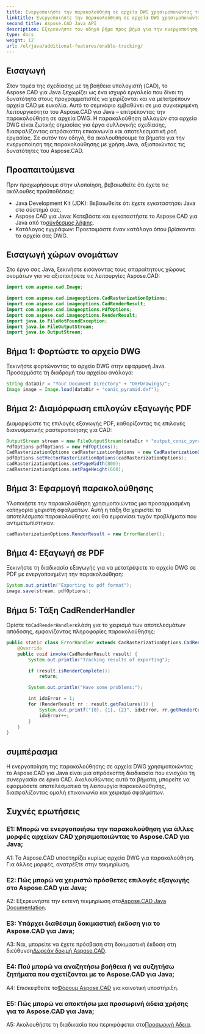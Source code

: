 ```yaml
---
title: Ενεργοποιήστε την παρακολούθηση σε αρχεία DWG χρησιμοποιώντας το Aspose.CAD σε Java
linktitle: Ενεργοποιήστε την παρακολούθηση σε αρχεία DWG χρησιμοποιώντας Java
second_title: Aspose.CAD Java API
description: Εξερευνήστε τον οδηγό βήμα προς βήμα για την ενεργοποίηση της παρακολούθησης αρχείων DWG σε Java χρησιμοποιώντας το Aspose.CAD, διασφαλίζοντας απρόσκοπτη συνεργασία σε έργα CAD.
type: docs
weight: 12
url: /el/java/additional-features/enable-tracking/
---
```

## Εισαγωγή

Στον τομέα της σχεδίασης με τη βοήθεια υπολογιστή (CAD), το Aspose.CAD για Java ξεχωρίζει ως ένα ισχυρό εργαλείο που δίνει τη δυνατότητα στους προγραμματιστές να χειρίζονται και να μετατρέπουν αρχεία CAD με ευκολία. Αυτό το σεμινάριο εμβαθύνει σε μια συγκεκριμένη λειτουργικότητα του Aspose.CAD για Java – επιτρέποντας την παρακολούθηση σε αρχεία DWG. Η παρακολούθηση αλλαγών στα αρχεία DWG είναι ζωτικής σημασίας για έργα συλλογικής σχεδίασης, διασφαλίζοντας απρόσκοπτη επικοινωνία και αποτελεσματική ροή εργασίας. Σε αυτόν τον οδηγό, θα ακολουθήσουμε τα βήματα για την ενεργοποίηση της παρακολούθησης με χρήση Java, αξιοποιώντας τις δυνατότητες του Aspose.CAD.

## Προαπαιτούμενα

Πριν προχωρήσουμε στην υλοποίηση, βεβαιωθείτε ότι έχετε τις ακόλουθες προϋποθέσεις:

- Java Development Kit (JDK): Βεβαιωθείτε ότι έχετε εγκαταστήσει Java στο σύστημά σας.
-  Aspose.CAD για Java: Κατεβάστε και εγκαταστήστε το Aspose.CAD για Java από το[σύνδεσμος λήψης](https://releases.aspose.com/cad/java/).
- Κατάλογος εγγράφων: Προετοιμάστε έναν κατάλογο όπου βρίσκονται τα αρχεία σας DWG.

## Εισαγωγή χώρων ονομάτων

Στο έργο σας Java, ξεκινήστε εισάγοντας τους απαραίτητους χώρους ονομάτων για να αξιοποιήσετε τις λειτουργίες Aspose.CAD:

```java
import com.aspose.cad.Image;

import com.aspose.cad.imageoptions.CadRasterizationOptions;
import com.aspose.cad.imageoptions.CadRenderResult;
import com.aspose.cad.imageoptions.PdfOptions;
import com.aspose.cad.imageoptions.RenderResult;
import java.io.FileNotFoundException;
import java.io.FileOutputStream;
import java.io.OutputStream;
```

## Βήμα 1: Φορτώστε το αρχείο DWG

Ξεκινήστε φορτώνοντας το αρχείο DWG στην εφαρμογή Java. Προσαρμόστε τη διαδρομή του αρχείου ανάλογα:

```java
String dataDir = "Your Document Directory" + "DXFDrawings/";
Image image = Image.load(dataDir + "conic_pyramid.dxf");
```

## Βήμα 2: Διαμόρφωση επιλογών εξαγωγής PDF

Διαμορφώστε τις επιλογές εξαγωγής PDF, καθορίζοντας τις επιλογές διανυσματικής ραστεροποίησης για CAD:

```java
OutputStream stream = new FileOutputStream(dataDir + "output_conic_pyramid.pdf");
PdfOptions pdfOptions = new PdfOptions();
CadRasterizationOptions cadRasterizationOptions = new CadRasterizationOptions();
pdfOptions.setVectorRasterizationOptions(cadRasterizationOptions);
cadRasterizationOptions.setPageWidth(800);
cadRasterizationOptions.setPageHeight(600);
```

## Βήμα 3: Εφαρμογή παρακολούθησης

Υλοποιήστε την παρακολούθηση χρησιμοποιώντας μια προσαρμοσμένη κατηγορία χειριστή σφαλμάτων. Αυτή η τάξη θα χειριστεί τα αποτελέσματα παρακολούθησης και θα εμφανίσει τυχόν προβλήματα που αντιμετωπίστηκαν:

```java
cadRasterizationOptions.RenderResult = new ErrorHandler();
```

## Βήμα 4: Εξαγωγή σε PDF

Ξεκινήστε τη διαδικασία εξαγωγής για να μετατρέψετε το αρχείο DWG σε PDF με ενεργοποιημένη την παρακολούθηση:

```java
System.out.println("Exporting to pdf format");
image.save(stream, pdfOptions);
```

## Βήμα 5: Τάξη CadRenderHandler

 Ορίστε το`CadRenderHandler`κλάση για το χειρισμό των αποτελεσμάτων απόδοσης, εμφανίζοντας πληροφορίες παρακολούθησης:

```java
public static class ErrorHandler extends CadRasterizationOptions.CadRenderHandler {
    @Override
    public void invoke(CadRenderResult result) {
        System.out.println("Tracking results of exporting");

        if (result.isRenderComplete())
            return;

        System.out.println("Have some problems:");

        int idxError = 1;
        for (RenderResult rr : result.getFailures()) {
            System.out.printf("{0}. {1}, {2}", idxError, rr.getRenderCode(), rr.getMessage());
            idxError++;
        }
    }
}
```

## συμπέρασμα

Η ενεργοποίηση της παρακολούθησης σε αρχεία DWG χρησιμοποιώντας το Aspose.CAD για Java είναι μια απρόσκοπτη διαδικασία που ενισχύει τη συνεργασία σε έργα CAD. Ακολουθώντας αυτά τα βήματα, μπορείτε να εφαρμόσετε αποτελεσματικά τη λειτουργία παρακολούθησης, διασφαλίζοντας ομαλή επικοινωνία και χειρισμό σφαλμάτων.

## Συχνές ερωτήσεις

### Ε1: Μπορώ να ενεργοποιήσω την παρακολούθηση για άλλες μορφές αρχείων CAD χρησιμοποιώντας το Aspose.CAD για Java;

A1: Το Aspose.CAD υποστηρίζει κυρίως αρχεία DWG για παρακολούθηση. Για άλλες μορφές, ανατρέξτε στην τεκμηρίωση.

### Ε2: Πώς μπορώ να χειριστώ πρόσθετες επιλογές εξαγωγής στο Aspose.CAD για Java;

 A2: Εξερευνήστε την εκτενή τεκμηρίωση στο[Aspose.CAD Java Documentation](https://reference.aspose.com/cad/java/).

### Ε3: Υπάρχει διαθέσιμη δοκιμαστική έκδοση για το Aspose.CAD για Java;

 A3: Ναι, μπορείτε να έχετε πρόσβαση στη δοκιμαστική έκδοση στη διεύθυνση[Δωρεάν δοκιμή Aspose.CAD](https://releases.aspose.com/).

### Ε4: Πού μπορώ να αναζητήσω βοήθεια ή να συζητήσω ζητήματα που σχετίζονται με το Aspose.CAD για Java;

 A4: Επισκεφθείτε το[Φόρουμ Aspose.CAD](https://forum.aspose.com/c/cad/19) για κοινοτική υποστήριξη.

### Ε5: Πώς μπορώ να αποκτήσω μια προσωρινή άδεια χρήσης για το Aspose.CAD για Java;

 A5: Ακολουθήστε τη διαδικασία που περιγράφεται στο[Προσωρινή Άδεια](https://purchase.aspose.com/temporary-license/).